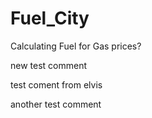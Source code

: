 # Fuel_City
Calculating Fuel for Gas prices?

new test comment

test coment from elvis

another test comment